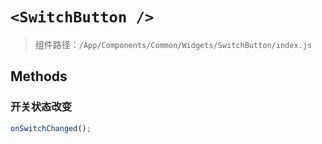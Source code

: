 # `<SwitchButton />`

> 组件路径：`/App/Components/Common/Widgets/SwitchButton/index.js`

## Methods

### 开关状态改变

```js
onSwitchChanged();
```
